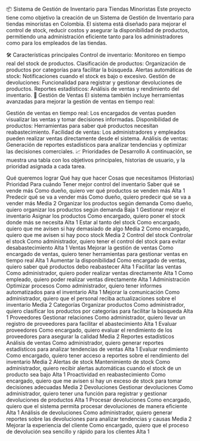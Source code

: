 📦 Sistema de Gestión de Inventario para Tiendas Minoristas
Este proyecto tiene como objetivo la creación de un Sistema de Gestión de Inventario para tiendas minoristas en Colombia. El sistema está diseñado para mejorar el control de stock, reducir costos y asegurar la disponibilidad de productos, permitiendo una administración eficiente tanto para los administradores como para los empleados de las tiendas.

🛠️ Características principales
Control de inventario: Monitoreo en tiempo real del stock de productos.
Clasificación de productos: Organización de productos por categorías para facilitar la búsqueda.
Alertas automáticas de stock: Notificaciones cuando el stock es bajo o excesivo.
Gestión de devoluciones: Funcionalidad para registrar y gestionar devoluciones de productos.
Reportes estadísticos: Análisis de ventas y rendimiento del inventario.
💼 Gestión de Ventas
El sistema también incluye herramientas avanzadas para mejorar la gestión de ventas en tiempo real:

Gestión de ventas en tiempo real: Los encargados de ventas pueden visualizar las ventas y tomar decisiones informadas.
Disponibilidad de productos: Herramientas para saber qué productos necesitan reabastecimiento.
Facilidad de ventas: Los administradores y empleados pueden realizar ventas directamente desde el sistema.
Análisis de ventas: Generación de reportes estadísticos para analizar tendencias y optimizar las decisiones comerciales.
📈 Prioridades de Desarrollo
A continuación, se muestra una tabla con los objetivos principales, historias de usuario, y la prioridad asignada a cada tarea.

Qué queremos lograr	Qué hay que hacer	Cosas que necesitamos (Historias)	Prioridad	Para cuándo
Tener mejor control del inventario	Saber qué se vende más	Como dueño, quiero ver qué productos se venden más	Alta	1
Predecir qué se va a vender más	Como dueño, quiero predecir qué se va a vender más	Media	2
Organizar los productos según demanda	Como dueño, quiero organizar los productos según demanda	Baja	1
Gestionar mejor el inventario	Asignar los productos	Como encargado, quiero poner el stock donde más se necesita	Alta	1
Estar al tanto del stock	Como encargado, quiero que me avisen si hay demasiado de algo	Media	2
Como encargado, quiero que me avisen si hay poco stock	Media	2
Control del stock	Controlar el stock	Como administrador, quiero tener el control del stock para evitar desabastecimiento	Alta	1
Ventas	Mejorar la gestión de ventas	Como encargado de ventas, quiero tener herramientas para gestionar ventas en tiempo real	Alta	1
Aumentar la disponibilidad	Como encargado de ventas, quiero saber qué productos debo reabastecer	Alta	1
Facilitar las ventas	Como administrador, quiero poder realizar ventas directamente	Alta	1
Como empleado, quiero poder realizar ventas directamente	Alta	1
Administración	Optimizar procesos	Como administrador, quiero tener informes automatizados para el inventario	Alta	1
Mejorar la comunicación	Como administrador, quiero que el personal reciba actualizaciones sobre el inventario	Media	2
Categorías	Organizar productos	Como administrador, quiero clasificar los productos por categorías para facilitar la búsqueda	Alta	1
Proveedores	Gestionar relaciones	Como administrador, quiero llevar un registro de proveedores para facilitar el abastecimiento	Alta	1
Evaluar proveedores	Como encargado, quiero evaluar el rendimiento de los proveedores para asegurar la calidad	Media	2
Reportes estadísticos	Análisis de ventas	Como administrador, quiero generar reportes estadísticos para analizar tendencias de ventas	Alta	1
Evaluar rendimiento	Como encargado, quiero tener acceso a reportes sobre el rendimiento del inventario	Media	2
Alertas de stock	Mantenimiento de stock	Como administrador, quiero recibir alertas automáticas cuando el stock de un producto sea bajo	Alta	1
Proactividad en reabastecimiento	Como encargado, quiero que me avisen si hay un exceso de stock para tomar decisiones adecuadas	Media	2
Devoluciones	Gestionar devoluciones	Como administrador, quiero tener una función para registrar y gestionar devoluciones de productos	Alta	1
Procesar devoluciones	Como encargado, quiero que el sistema permita procesar devoluciones de manera eficiente	Alta	1
Análisis de devoluciones	Como administrador, quiero generar reportes sobre las devoluciones para analizar tendencias y causas	Media	2
Mejorar la experiencia del cliente	Como encargado, quiero que el proceso de devolución sea sencillo y rápido para los clientes	Alta	1
